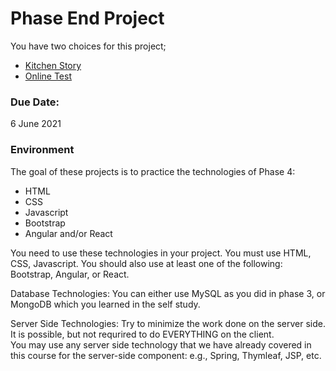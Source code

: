 # Phase End Project

You have two choices for this project;

 * [Kitchen Story](./kitchen-story.md)
 * [Online Test](./online-test.md)
     

### Due Date: 

6 June 2021


### Environment

The goal of these projects is to practice the technologies of Phase 4:

 * HTML
 * CSS
 * Javascript
 * Bootstrap
 * Angular and/or React

You need to use these technologies in your project.  You must use HTML, CSS, Javascript.  You should also use at least one of the following: Bootstrap, Angular, or React.
 
Database Technologies:  You can either use MySQL as you did in phase 3, or MongoDB which you learned in the self study.

Server Side Technologies: Try to minimize the work done on the server side. It is possible, but not requrired to do EVERYTHING on the client.  
You may use any server side technology that we have already covered in this course for the server-side component: e.g., Spring, Thymleaf, JSP, etc.




